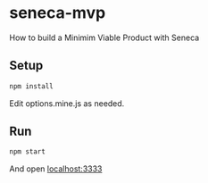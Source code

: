 seneca-mvp
==========

How to build a Minimim Viable Product with Seneca

## Setup

```bash
npm install
```

Edit options.mine.js as needed.


## Run

```bash
npm start
```

And open [localhost:3333](http://localhost:3333)


